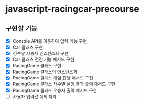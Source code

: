 # javascript-racingcar-precourse

## 구현할 기능

- [x] Console API를 이용하여 입력 기능 구현
- [x] Car 클래스 구현
- [x] 경주할 자동차 인스턴스화 구현
- [x] Car 클래스 전진 기능 메서드 구현
- [x] RacingGame 클래스 구현
- [x] RacingGame 클래스의 인스턴스화
- [x] RacingGame 클래스 게임 진행 메서드 구현
- [x] RacingGame 클래스 차수별 실행 결과 출력 메서드 구현
- [x] RacingGame 클래스 우승자 출력 메서드 구현
- [ ] 사용자 입력값 예외 처리

